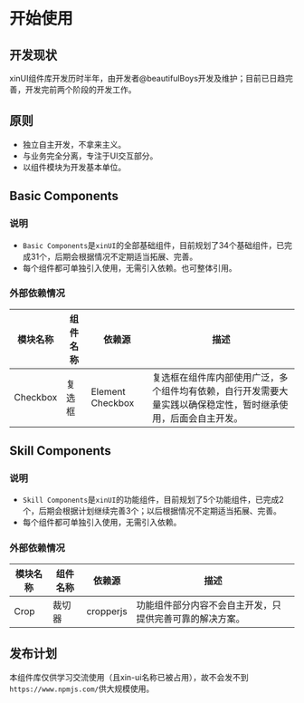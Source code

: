 # 开始使用

## 开发现状

xinUI组件库开发历时半年，由开发者@beautifulBoys开发及维护；目前已日趋完善，开发完前两个阶段的开发工作。

## 原则

* 独立自主开发，不拿来主义。
* 与业务完全分离，专注于UI交互部分。
* 以组件模块为开发基本单位。

## Basic Components

### 说明

* `Basic Components`是`xinUI`的全部基础组件，目前规划了34个基础组件，已完成31个，后期会根据情况不定期适当拓展、完善。
* 每个组件都可单独引入使用，无需引入依赖。也可整体引用。

### 外部依赖情况

| 模块名称 | 组件名称 | 依赖源 | 描述 |
|-|-|-|-|
| Checkbox | 复选框 | Element Checkbox | 复选框在组件库内部使用广泛，多个组件均有依赖，自行开发需要大量实践以确保稳定性，暂时继承使用，后面会自主开发。 |

## Skill Components

### 说明

* `Skill Components`是`xinUI`的功能组件，目前规划了5个功能组件，已完成2个，后期会根据计划继续完善3个；以后根据情况不定期适当拓展、完善。
* 每个组件都可单独引入使用，无需引入依赖。

### 外部依赖情况

| 模块名称 | 组件名称 | 依赖源 | 描述 |
|-|-|-|-|
| Crop | 裁切器 | cropperjs | 功能组件部分内容不会自主开发，只提供完善可靠的解决方案。 |

## 发布计划

本组件库仅供学习交流使用（且xin-ui名称已被占用），故不会发不到`https://www.npmjs.com/`供大规模使用。
